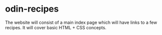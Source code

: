 # odin-recipes

The website will consist of a main index page which will have links to a few recipes. 
It will cover basic HTML + CSS concepts.